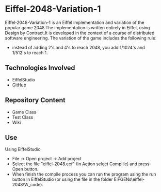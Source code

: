 Eiffel-2048-Variation-1
==========

Eiffel-2048-Variation-1 is an Eiffel implementation and variation of the popular game 2048.The implementation is written entirely in Eiffel, using Design by Contract.It is developed in the context of a course of distributed software engineering. The variation of the game includes the following rule:

  - instead of adding 2's and 4's to reach 2048, you add 1/1024's and 1/512's to reach 1.

Technologies Involved
---------------------
  - EiffelStudio
  - GitHub
  
Repository Content
------------------
  - Game Class
  - Test Class
  - Wiki
  
Use
---
Using EiffelStudio
  
  - File -> Open project -> Add project 
  - Select the file "eiffel-2048.ecf" (In Action select Complile) and press Open button.
  - When finish the compile process you can run the program using the run button in EiffelStudio (or using the file in the folder EIFGENs\eiffel-2048\W_code).
